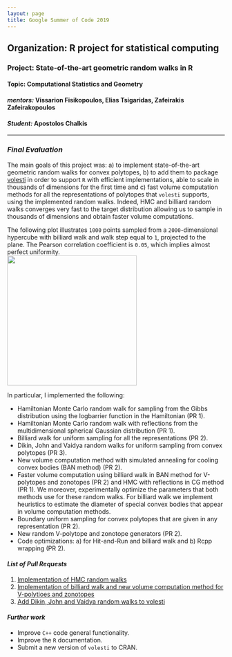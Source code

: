 ```yaml
---
layout: page
title: Google Summer of Code 2019
---  
```

  
## <span style="text-align:center;">Organization:  R project for statistical computing  
### <span style="text-align:center;">Project: State-of-the-art geometric random walks in R
#### <span style="text-align:center;">Topic:  Computational Statistics and Geometry 
  
#### *mentors:* Vissarion Fisikopoulos, Elias Tsigaridas, Zafeirakis Zafeirakopoulos  
#### *Student:* Apostolos Chalkis
  
---------------------------------------------------------------------------  
    
### *Final Evaluation*  

The main goals of this project was: a) to implement state-of-the-art geometric random walks for convex polytopes, b) to add them to package [volesti](https://github.com/GeomScale/volume_approximation) in order to support `R` with efficient implementations, able to scale in thousands of dimensions for the first time and c) fast volume computation methods for all the representations of polytopes that `volesti` supports, using the implemented random walks. Indeed, HMC and billiard random walks converges very fast to the target distribution allowing us to sample in thousands of dimensions and obtain faster volume computations.  

The following plot illustrates `1000` points sampled from a `2000`-dimensional hypercube with billiard walk and walk step equal to `1`, projected to the plane. The Pearson correlation coefficient is `0.05`, which implies almost perfect uniformity.  
<img src="https://github.com/TolisChal/TolisChal.github.io/blob/master/img/sampled_2000.png?raw=true" width="300" height="300" />  

In particular, I implemented the following:  

 - Hamiltonian Monte Carlo random walk for sampling from the Gibbs distribution using the logbarrier function in the Hamiltonian (PR 1).  
 - Hamiltonian Monte Carlo random walk with reflections from the multidimensional spherical Gaussian distribution (PR 1).  
 - Billiard walk for uniform sampling for all the representations (PR 2).  
 - Dikin, John and Vaidya random walks for uniform sampling from convex polytopes (PR 3).  
 - New volume computation method with simulated annealing for cooling convex bodies (BAN method) (PR 2).  
 - Faster volume computation using billiard walk in BAN method for V-polytopes and zonotopes (PR 2) and HMC with reflections in CG method (PR 1). We moreover, experimentally optimize the parameters that both methods use for these random walks. For billiard walk we implement heuristics to estimate the diameter of special convex bodies that appear in volume computation methods.  
 - Boundary uniform sampling for convex polytopes that are given in any representation (PR 2).  
 - New random V-polytope and zonotope generators (PR 2).  
 - Code optimizations: a) for Hit-and-Run and billiard walk and b) Rcpp wrapping (PR 2).  

#### *List of Pull Requests*  
 1. [Implementation of HMC random walks](https://github.com/GeomScale/volume_approximation/pull/38)  
 2. [Implementation of billiard walk and new volume computation method for V-polytioes and zonotopes](https://github.com/GeomScale/volume_approximation/pull/31)  
 3. [Add Dikin, John and Vaidya random walks to volesti](https://github.com/GeomScale/volume_approximation/pull/39)  
   
#### *Further work*  
 - Improve `C++` code general functionality.  
 - Improve the `R` documentation.  
 - Submit a new version of `volesti` to CRAN.  
